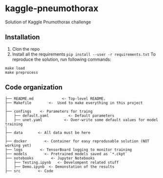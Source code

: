 # kaggle-pneumothorax
Solution of Kaggle Pnumothorax challenge

## Installation
1. Clon the repo
2. Install all the requirements `pip install --user -r requirements.txt`
To reproduce the solution, run following commands:

```
make load
make preprocess
```

## Code organization

    ├── README.md             <- Top-level README.
    ├── Makefile        <-  Used to make everything in this project
    │
    ├── confings    <- Parameters for traing 
    │   ├── default.yaml         <- Default parameters
    │   ├── unet.yaml          <- Over-write some default values for model training
    │
    ├── data       <- All data must be here
    |
    ├── docker        <- Container for easy reprodusable solution (NOT working yet)
    ├── logs        <- TensorBoard logging to monitor training
    ├── models        <- Pretrained models saved as `*.ckpt`
    ├── notebooks        <- Jupyter Notebooks
    │   ├── Testing.ipynb   <- Develompent related stuff                  
    │   ├── Demo.ipynb  <- Demonstation of the results
    ├── src        <- Code
